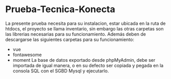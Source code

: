 # Prueba-Tecnica-Konecta
La presente prueba necesita para su instalacion, estar ubicada en la ruta de htdocs, el proyecto se llama inventario, sin embargo las otras carpetas son las librerias necesarias para su funcionamiento. Además deben de descargarse las siguientes carpetas para su funcionamiento:
- vue
- fontawesome
- moment
La base de datos exportado desde phpMyAdmin, debe ser importada de igual manera, o en su defecto ser copiada y
pegada en la consola SQL con el SGBD Mysql y ejecutarlo.

